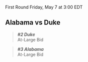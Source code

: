 First Round
Friday, May 7 at 3:00 EDT
## Alabama vs Duke

> ***#2 Duke***  
> At-Large Bid

> ***#3 Alabama***  
> At-Large Bid